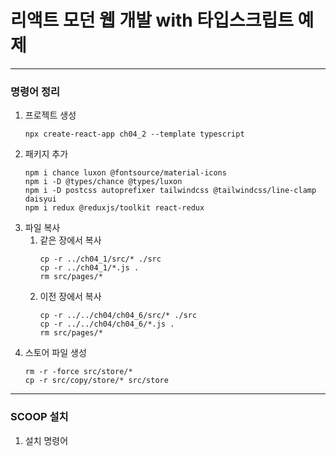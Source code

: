 # 리액트 모던 웹 개발 with 타입스크립트 예제

---
### 명령어 정리
1. 프로젝트 생성
   ```
   npx create-react-app ch04_2 --template typescript
   ```
2. 패키지 추가
   ```
   npm i chance luxon @fontsource/material-icons
   npm i -D @types/chance @types/luxon
   npm i -D postcss autoprefixer tailwindcss @tailwindcss/line-clamp daisyui
   npm i redux @reduxjs/toolkit react-redux
   ```
3. 파일 복사
   1. 같은 장에서 복사
      ```
      cp -r ../ch04_1/src/* ./src
      cp -r ../ch04_1/*.js .
      rm src/pages/*
      ```
   2. 이전 장에서 복사
      ```
      cp -r ../../ch04/ch04_6/src/* ./src
      cp -r ../../ch04/ch04_6/*.js .
      rm src/pages/*
      ```
4. 스토어 파일 생성
   ```
   rm -r -force src/store/*
   cp -r src/copy/store/* src/store
   ```


---
### SCOOP 설치
1. 설치 명령어
   ```
   ```
